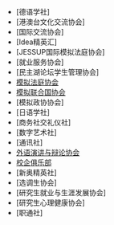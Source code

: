 - [德语学社]
- [港澳台文化交流协会]
- [国际交流协会]
- [Idea精英汇]
- [JESSUP国际模拟法庭协会]
- [就业服务协会]
- [民主湖论坛学生管理协会]
- [模拟法庭协会](模拟法庭协会.md)
- [模拟联合国协会](模拟联合国协会.md)
- [模拟政协协会]
- [日语学社]
- [商务社交礼仪社]
- [数字艺术社]
- [通讯社]
- [外语演讲与辩论协会](外语演讲与辩论协会.md)
- [校企俱乐部](校企俱乐部.md)
- [新奥精英社]
- [选调生协会]
- [研究生就业与生涯发展协会]
- [研究生心理健康协会]
- [职通社]
